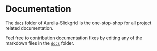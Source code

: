 # Documentation

The [`docs`](https://github.com/ghiscoding/aurelia-slickgrid/tree/master/docs) folder of Aurelia-Slickgrid is the one-stop-shop for all project related documentation.

Feel free to contribution documentation fixes by editing any of the markdown files in the [`docs`](https://github.com/ghiscoding/aurelia-slickgrid/tree/master/docs) folder.

